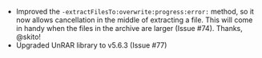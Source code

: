 * Improved the `-extractFilesTo:overwrite:progress:error:` method, so it now allows cancellation in the middle of extracting a file. This will come in handy when the files in the archive are larger (Issue #74). Thanks, @skito!
* Upgraded UnRAR library to v5.6.3 (Issue #77)